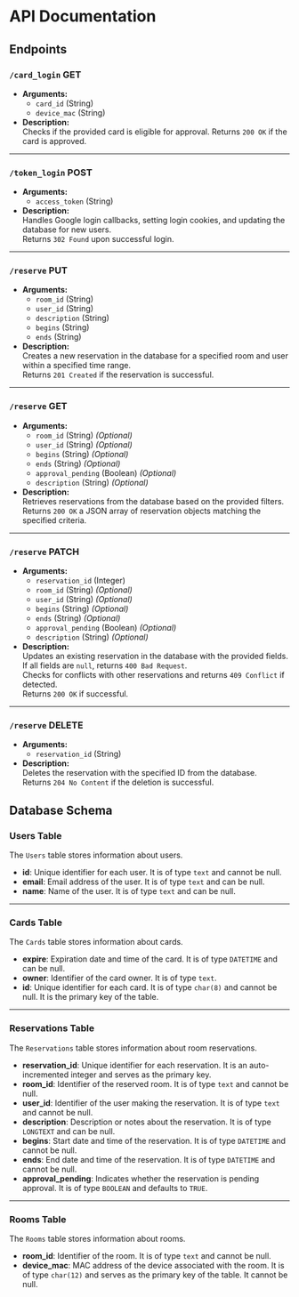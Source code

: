# API Documentation

## Endpoints

### `/card_login` **GET**

- **Arguments:**
  - `card_id` (String)
  - `device_mac` (String)
- **Description:**  
  Checks if the provided card is eligible for approval. Returns `200 OK` if the card is approved.

---

### `/token_login` **POST**

- **Arguments:**
  - `access_token` (String)
- **Description:**  
  Handles Google login callbacks, setting login cookies, and updating the database for new users.  
  Returns `302 Found` upon successful login.

---

### `/reserve` **PUT**

- **Arguments:**
  - `room_id` (String)
  - `user_id` (String)
  - `description` (String)
  - `begins` (String)
  - `ends` (String)
- **Description:**  
  Creates a new reservation in the database for a specified room and user within a specified time range.  
  Returns `201 Created` if the reservation is successful.

---

### `/reserve` **GET**

- **Arguments:**
  - `room_id` (String) *(Optional)*
  - `user_id` (String) *(Optional)*
  - `begins` (String) *(Optional)*
  - `ends` (String) *(Optional)*
  - `approval_pending` (Boolean) *(Optional)*
  - `description` (String) *(Optional)*
- **Description:**  
  Retrieves reservations from the database based on the provided filters.  
  Returns `200 OK` a JSON array of reservation objects matching the specified criteria.
---

### `/reserve` **PATCH**

- **Arguments:**
  - `reservation_id` (Integer)
  - `room_id` (String) *(Optional)*
  - `user_id` (String) *(Optional)*
  - `begins` (String) *(Optional)*
  - `ends` (String) *(Optional)*
  - `approval_pending` (Boolean) *(Optional)*
  - `description` (String) *(Optional)*
- **Description:**  
  Updates an existing reservation in the database with the provided fields.  
  If all fields are `null`, returns `400 Bad Request`.  
  Checks for conflicts with other reservations and returns `409 Conflict` if detected.  
Returns `200 OK` if successful.

---

### `/reserve` **DELETE**

- **Arguments:**
  - `reservation_id` (String)
- **Description:**  
  Deletes the reservation with the specified ID from the database.  
  Returns `204 No Content` if the deletion is successful.


## Database Schema


### Users Table

The `Users` table stores information about users.

- **id**: Unique identifier for each user. It is of type `text` and cannot be null.
- **email**: Email address of the user. It is of type `text` and can be null.
- **name**: Name of the user. It is of type `text` and can be null.

---

### Cards Table

The `Cards` table stores information about cards.

- **expire**: Expiration date and time of the card. It is of type `DATETIME` and can be null.
- **owner**: Identifier of the card owner. It is of type `text`.
- **id**: Unique identifier for each card. It is of type `char(8)` and cannot be null. It is the primary key of the table.

---

### Reservations Table

The `Reservations` table stores information about room reservations.

- **reservation_id**: Unique identifier for each reservation. It is an auto-incremented integer and serves as the primary key.
- **room_id**: Identifier of the reserved room. It is of type `text` and cannot be null.
- **user_id**: Identifier of the user making the reservation. It is of type `text` and cannot be null.
- **description**: Description or notes about the reservation. It is of type `LONGTEXT` and can be null.
- **begins**: Start date and time of the reservation. It is of type `DATETIME` and cannot be null.
- **ends**: End date and time of the reservation. It is of type `DATETIME` and cannot be null.
- **approval_pending**: Indicates whether the reservation is pending approval. It is of type `BOOLEAN` and defaults to `TRUE`.

---

### Rooms Table

The `Rooms` table stores information about rooms.

- **room_id**: Identifier of the room. It is of type `text` and cannot be null.
- **device_mac**: MAC address of the device associated with the room. It is of type `char(12)` and serves as the primary key of the table. It cannot be null.


